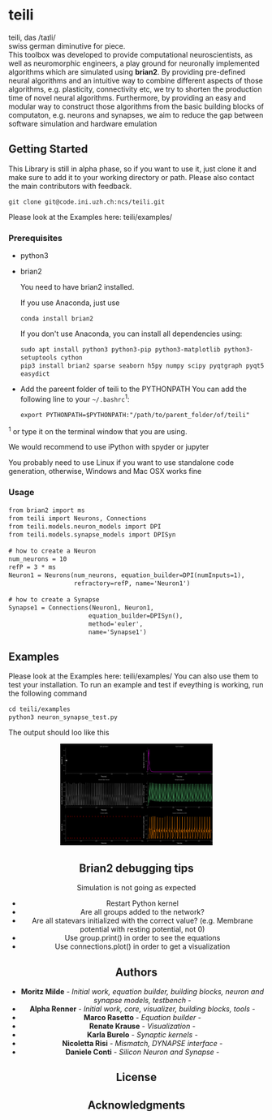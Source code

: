 # teili

teili, das /taɪli/ </br >
swiss german diminutive for piece.</br >
This toolbox was developed to provide computational neuroscientists, as well as neuromorphic engineers, a play ground for neuronally implemented algorithms which are simulated using **brian2**. By providing pre-defined neural algorithms and an intuitive way to combine different aspects of those algorithms, e.g. plasticity, connectivity etc, we try to shorten the production time of novel neural algorithms. Furthermore, by providing an easy and modular way to construct those algorithms from the basic building blocks of computaton, e.g. neurons and synapses, we aim to reduce the gap between software simulation and hardware emulation

## Getting Started

This Library is still in alpha phase, so if you want to use it, just clone it and make sure to add it to your working directory or path. Please also contact the main contributors with feedback.

```
git clone git@code.ini.uzh.ch:ncs/teili.git
```

Please look at the Examples here: teili/examples/

### Prerequisites

* python3

* brian2

    You need to have brian2 installed.

    If you use Anaconda, just use

    ```
    conda install brian2
    ```

    If you don't use Anaconda, you can install all dependencies using:
    ```
    sudo apt install python3 python3-pip python3-matplotlib python3-setuptools cython
    pip3 install brian2 sparse seaborn h5py numpy scipy pyqtgraph pyqt5 easydict
    ```

* Add the pareent folder of teili to the PYTHONPATH
    You can add the following line to your `~/.bashrc`<sup>1</sup>:
    ```
    export PYTHONPATH=$PYTHONPATH:"/path/to/parent_folder/of/teili"
    ```

<sup>1</sup> or type it on the terminal window that you are using.

We would recommend to use iPython with spyder or jupyter

You probably need to use Linux if you want to use standalone code generation,
otherwise, Windows and Mac OSX works fine

### Usage

```
from brian2 import ms
from teili import Neurons, Connections
from teili.models.neuron_models import DPI
from teili.models.synapse_models import DPISyn

# how to create a Neuron
num_neurons = 10
refP = 3 * ms
Neuron1 = Neurons(num_neurons, equation_builder=DPI(numInputs=1),
                  refractory=refP, name='Neuron1')

# how to create a Synapse
Synapse1 = Connections(Neuron1, Neuron1,
                      equation_builder=DPISyn(),
                      method='euler',
                      name='Synapse1')
```

## Examples
Please look at the Examples here: teili/examples/
You can also use them to test your installation.
To run an example and test if eveything is working, run the following command
```
cd teili/examples
python3 neuron_synapse_test.py
```
The output should loo like this
<center><img src="examples/.example_behaviour.png" width="300" height="200" </center>



## Brian2 debugging tips
Simulation is not going as expected
* Restart Python kernel
* Are all groups added to the network?
* Are all statevars initialized with the correct value? (e.g. Membrane potential with resting potential, not 0)
* Use group.print() in order to see the equations
* Use connections.plot() in order to get a visualization



## Authors

* **Moritz Milde** - *Initial work, equation builder, building blocks, neuron and synapse models, testbench* -
* **Alpha Renner** - *Initial work, core, visualizer, building blocks, tools* -
* **Marco Rasetto** - *Equation builder* -
* **Renate Krause** - *Visualization* -
* **Karla Burelo** - *Synaptic kernels* -
* **Nicoletta Risi** - *Mismatch, DYNAPSE interface* -
* **Daniele Conti** - *Silicon Neuron and Synapse* -


## License



## Acknowledgments

